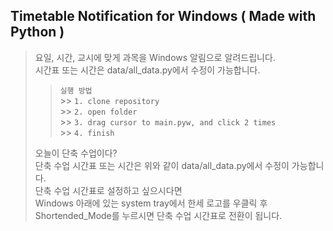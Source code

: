 ## <b>Timetable Notification for Windows ( Made with Python )</b>

> 요일, 시간, 교시에 맞게 과목을 Windows 알림으로 알려드립니다.<br/>
> 시간표 또는 시간은 data/all_data.py에서 수정이 가능합니다.<br/>
>
> > `실행 방법`<br/> >> `1. clone repository`<br/> >> `2. open folder`<br/> >> `3. drag cursor to main.pyw, and click 2 times`<br/> >> `4. finish`<br/>
>
> 오늘이 단축 수업이다?<br/>
> 단축 수업 시간표 또는 시간은 위와 같이 data/all_data.py에서 수정이 가능합니다.<br/>
> 단축 수업 시간표로 설정하고 싶으시다면<br/>
> Windows 아래에 있는 system tray에서 한세 로고를 우클릭 후<br/>
> Shortended_Mode를 누르시면 단축 수업 시간표로 전환이 됩니다.
